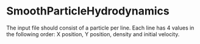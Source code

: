 # SmoothParticleHydrodynamics

The input file should consist of a particle per line.
Each line has 4 values in the following order:
X position, Y position, density and initial velocity.
